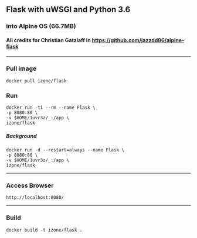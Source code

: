 ## Flask with uWSGI and Python 3.6
### into Alpine OS (66.7MB)
#### All credits for Christian Gatzlaff in https://github.com/jazzdd86/alpine-flask
-----

### Pull image
```
docker pull izone/flask
```

### Run
```
docker run -ti --rm --name Flask \
-p 8080:80 \
-v $HOME/1uvr3z/_:/app \
izone/flask
```
##### Background
```
docker run -d --restart=always --name Flask \
-p 8080:80 \
-v $HOME/1uvr3z/_:/app \
izone/flask
```

-----
### Access Browser
```
http://localhost:8080/
```

-----
### Build
```
docker build -t izone/flask .
```
